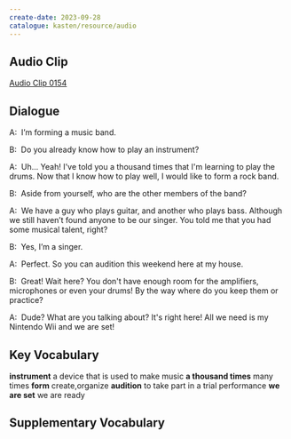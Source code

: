 ```yaml
---
create-date: 2023-09-28
catalogue: kasten/resource/audio
---
```


## Audio Clip
[Audio Clip 0154](https://archive.org/download/englishpod_all/englishpod_0154dg.mp3)

## Dialogue
A:  I’m forming a music band. 

B:  Do you already know how to play an instrument? 

A:  Uh... Yeah! I've told you a thousand times that I'm learning to play the drums. Now that I know how to play well, I would like to form a rock band. 

B:  Aside from yourself, who are the other members of the band? 

A:  We have a guy who plays guitar, and another who plays bass. Although we still haven’t found anyone to be our singer. You told me that you had some musical talent, right? 

B:  Yes, I’m a singer. 

A:  Perfect. So you can audition this weekend here at my house. 

B:  Great! Wait here? You don't have enough room for the amplifiers, microphones or even your drums! By the way where do you keep them or practice? 

A:  Dude? What are you talking about? It's right here! All we need is my Nintendo Wii and we are set! 

## Key Vocabulary
**instrument**            a device that is used to make music
**a thousand times**      many times
**form**                  create,organize
**audition**              to take part in a trial performance
**we are set**            we are ready

## Supplementary Vocabulary
